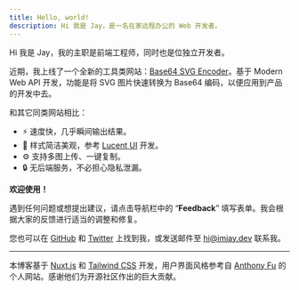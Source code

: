 ```yaml
---
title: Hello, world!
description: Hi 我是 Jay，是一名在家远程办公的 Web 开发者。
---
```


Hi 我是 Jay，我的主职是前端工程师，同时也是位独立开发者。

近期，我上线了一个全新的工具类网站：[Base64 SVG Encoder]。基于 Modern Web API 开发，功能是将 SVG 图片快速转换为 Base64 编码，以便应用到产品的开发中去。

和其它同类网站相比：

- ⚡️ 速度快，几乎瞬间输出结果。
- 🎨 样式简洁美观，参考 [Lucent UI] 开发。
- ⚙️ 支持多图上传、一键复制。
- 🔒 无后端服务，不必担心隐私泄漏。

**欢迎使用！**

遇到任何问题或想提出建议，请点击导航栏中的 “**Feedback**” 填写表单。我会根据大家的反馈进行适当的调整和修复。

您也可以在 [GitHub] 和 [Twitter] 上找到我，或发送邮件至 [hi@imjay.dev] 联系我。

---

本博客基于 [Nuxt.js] 和 [Tailwind CSS] 开发，用户界面风格参考自 [Anthony Fu] 的个人网站。感谢他们为开源社区作出的巨大贡献。

[anthony fu]: https://antfu.me/
[base64 svg encoder]: https://b64.imjay.dev/
[hi@imjay.dev]: mailto:hi@imjay.dev
[github]: https://github.com/ysj151215
[lucent ui]: https://www.figma.com/community/file/810284256749592805
[nuxt.js]: https://nuxtjs.org/
[tailwind css]: https://tailwindcss.com/
[twitter]: https://twitter.com/ysj151215
